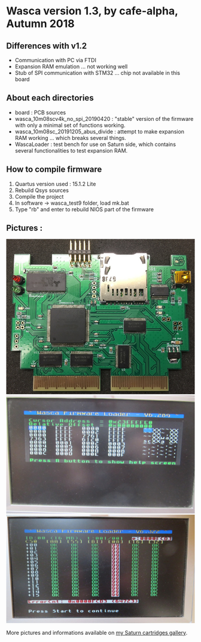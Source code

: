 # Wasca version 1.3, by cafe-alpha, Autumn 2018

## Differences with v1.2
 - Communication with PC via FTDI
 - Expansion RAM emulation ... not working well
 - Stub of SPI communication with STM32 ... chip not available in this board

## About each directories
 - board : PCB sources
 - wasca_10m08scv4k_no_spi_20190420 : "stable" version of the firmware with only a minimal set of functions working.
 - wasca_10m08sc_20191205_abus_divide : attempt to make expansion RAM working ... which breaks several things.
 - WascaLoader : test bench for use on Saturn side, which contains several functionalities to test expansion RAM.

## How to compile firmware
 1. Quartus version used : 15.1.2 Lite
 2. Rebuild Qsys sources
 3. Compile the project
 4. In software -> wasca_test9 folder, load mk.bat
 5. Type "rb" and enter to rebuild NIOS part of the firmware

## Pictures :
![image](https://github.com/cafe-alpha/wascafe/blob/master/v13/pictures/20181022_wasca_xrider.jpg)
![image](https://github.com/cafe-alpha/wascafe/blob/master/v13/pictures/20190405_wasca_almost_signature.jpg)
![image](https://github.com/cafe-alpha/wascafe/blob/master/v13/pictures/20191211_chuntest_8b.jpg)

More pictures and informations available on [my Saturn cartridges gallery](https://ppcenter.webou.net/satcart/gallery/#revw13).

